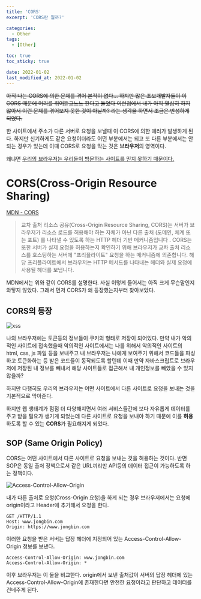 ```yaml
---
title: 'CORS'
excerpt: 'CORS란 뭘까?'

categories:
  - Other
tags:
  - [Other]

toc: true
toc_sticky: true

date: 2022-01-02
last_modified_at: 2022-01-02
---
```


~~아직 나는 CORS에 의한 문제를 겪어 본적이 없다... 하지만 많은 초보개발자들이 이 CORS 때문에 머리를 쥐어뜯고느느 한다고 들었다 이런점에서 내가 아직 열심히 하지 않아서 이런 문제를 겪어보지 못한 것이 아닐까? 라는 생각을 하면서 조금은 반성하게 되었다.~~

한 사이트에서 주소가 다른 서버로 요청을 보낼때 이 CORS에 의한 에러가 발생하게 된다. 하지만 신기하게도 같은 요청이더라도 어떤 부분에서는 되고 또 다른 부분에서는 안되는 경우가 있는데 이때 CORS로 요청을 막는 것은 **브라우저**의 영역이다.

왜냐면 <u>우리의 브라우저는 우리들이 방문하는 사이트를 믿지 못하기 때문이다.</u>

# CORS(Cross-Origin Resource Sharing)

[MDN - CORS](https://developer.mozilla.org/ko/docs/Web/HTTP/CORS)

> 교차 출처 리소스 공유(Cross-Origin Resource Sharing, CORS)는 서버가 브라우저가 리소스 로드를 허용해야 하는 자체가 아닌 다른 출처 (도메인, 체계 또는 포트) 를 나타낼 수 있도록 하는 HTTP 헤더 기반 메커니즘입니다 . CORS는 또한 서버가 실제 요청을 허용하는지 확인하기 위해 브라우저가 교차 출처 리소스를 호스팅하는 서버에 "프리플라이트" 요청을 하는 메커니즘에 의존합니다. 해당 프리플라이트에서 브라우저는 HTTP 메서드를 나타내는 헤더와 실제 요청에 사용될 헤더를 보냅니다.

MDN에서는 위와 같이 CORS를 설명한다. 사실 이렇게 들어서는 아직 크게 무슨말인지 와닿지 않았다. 그래서 먼저 CORS가 왜 등장했는지부터 찾아보았다.

## CORS의 등장

![xss](../../imgs/xss.png)

나의 브라우저에는 토큰등의 정보들이 쿠키의 형태로 저장이 되어있다. 만약 내가 악의적인 사이트에 접속했을때 악의적인 사이트에서는 나를 위해서 악의적인 사이트의 html, css, js 파일 등을 보내주고 내 브라우저는 나에게 보여주기 위해서 코드들을 파싱하고 토큰화하는 등 받은 코드들이 동작되도록 할텐데 이때 만약 자바스크립트로 브라우저에 저장된 내 정보를 빼내서 해당 사이트들로 접근해서 내 개인정보를 빼았을 수 있지 않을까?

하지만 다행히도 우리의 브라우저는 어떤 사이트에서 다른 사이트로 요청을 보내는 것을 기본적으로 막아준다.

하지만 웹 생태계가 점점 더 다양해지면서 여러 서비스들간에 보다 자유롭게 데이터를 주고 받을 필요가 생기게 되었는데 다른 사이트로 요청을 보내야 하기 때문에 이를 **허용**하도록 할 수 있는 **CORS**가 필요해지게 되었다.

## SOP (Same Origin Policy)

CORS는 어떤 사이트에서 다른 사이트로 요청을 보내는 것을 허용하는 것이다. 반면 SOP은 동일 출처 정책으로서 같은 URL끼리만 API등의 데이터 접근이 가능하도록 하는 정책이다.

![Access-Control-Allow-Origin](../../imgs/Access-Control-Allow-Origin.png)

내가 다른 출처로 요청(Cross-Origin 요청)을 하게 되는 경우 브라우저에서는 요청에 origin이라고 Header에 추가해서 요청을 한다.

```
GET /HTTP/1.1
Host: www.jongbin.com
Origin: https://www.jongbin.com
```

이러한 요청을 받은 서버는 답장 헤더에 지정되어 있는 Access-Control-Allow-Origin 정보를 보낸다.

```
Access-Control-Allow-Origin: www.jongbin.com
Access-Control-Allow-Origin: *
```

이후 브라우저는 이 둘을 비교한다. origin에서 보낸 출처값이 서버의 답장 헤더에 있는 Access-Control-Allow-Origin에 존재한다면 안전한 요청이라고 판단하고 데이터를 건네주게 된다.
